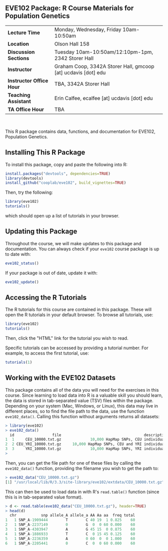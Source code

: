 ## EVE102 Package: R Course Materials for Population Genetics

|                    |                                                               |
|--------------------|---------------------------------------------------------------|
|**Lecture Time** | Monday, Wednesday, Friday 10am-10:50am | 
|**Location** | Olson Hall 158 |
|**Discussion Sections** | Tuesday 10am-10:50am/12:10pm-1pm, 2342 Storer Hall |
|**Instructor** | Graham Coop, 3342A Storer Hall, gmcoop [at] ucdavis [dot] edu |
|**Instructor Office Hour** | TBA, 3342A Storer Hall |
|**Teaching Assistant** | Erin Calfee, ecalfee [at] ucdavis [dot] edu |
|**TA Office Hour** | TBA |

<br/>

This R package contains data, functions, and documentation for EVE102, Population
Genetics.

## Installing This R Package
To install this package, copy and paste the following into R:

```R
install.packages("devtools", dependencies=TRUE)
library(devtools)
install_github("cooplab/eve102", build_vignettes=TRUE)
```

Then, try the following:

```R
library(eve102)
tutorials()
```

which should open up a list of tutorials in your browser.

## Updating this Package

Throughout the course, we will make updates to this package and documentation.
You can always check if your `eve102` course package is up to date with:

```R
eve102_status()
```

If your package is out of date, update it with:

```R
eve102_update()
```

## Accessing the R Tutorials

The R tutorials for this course are contained in this package. These will open
the R tutorials in your default browser. To browse all tutorials, use:

```R
library(eve102)
tutorials()
```

Then, click the "HTML" link for the tutorial you wish to read.

Specific tutorials can be accessed by providing a tutorial number. For example,
to access the first tutorial, use:

```R
tutorials(1)
```

## Working with the EVE102 Datasets

This package contains all of the data you will need for the exercises in this
course. Since learning to load data into R is a valuable skill you should
learn, the data is stored in tab-separated value (TSV) files within the
package. Depending on your system (Mac, Windows, or Linux), this data may live
in different places, so to find the file path to the data, use the function
`eve102_data()`. Calling this function without arguments returns all datasets:

```R
> library(eve102)
> eve102_data()
  id                 file                                     description
1  1     CEU_10000.txt.gz             10,000 HapMap SNPs, CEU individuals
2  2 CEU_YRI_10000.txt.gz     10,000 HapMap SNPs, CEU and YRI individuals
3  3     YRI_10000.txt.gz             10,000 HapMap SNPs, YRI individuals
>
```

Then, you can get the file path for one of these files by calling the
`eve102_data()` function, providing the filename you wish to get the path to:

```R
> eve102_data("CEU_10000.txt.gz")
[1] "/usr/local/lib/R/3.3/site-library/eve102/extdata/CEU_10000.txt.gz"
```

This can then be used to load data in with R's `read.table()` function (since
this is in tab-separated value format).

```R
> d <- read.table(eve102_data("CEU_10000.txt.gz"), header=TRUE)
> head(d)
  chr           snp allele_A allele_a AA Aa aa  freq total
1   1 SNP_A-1909444        T        C 40 19  1 0.825    60
2   1 SNP_A-2237149        0        G  0  0 60 0.000    60
3   1 SNP_A-4303947        A        G 45 15  0 0.875    60
4   1 SNP_A-1886933        T        C  0 15 45 0.125    60
5   1 SNP_A-2236359        A        0 60  0  0 1.000    60
6   1 SNP_A-2205441        0        C  0  0 60 0.000    60
```
